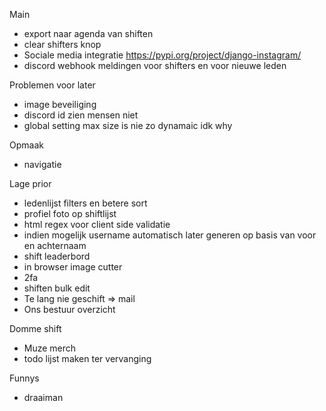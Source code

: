 Main

- export naar agenda van shiften
- clear shifters knop
- Sociale media integratie https://pypi.org/project/django-instagram/
- discord webhook meldingen voor shifters en voor nieuwe leden

Problemen voor later

- image beveiliging
- discord id zien mensen niet
- global setting max size is nie zo dynamaic idk why

Opmaak

- navigatie

Lage prior

- ledenlijst filters en betere sort
- profiel foto op shiftlijst
- html regex voor client side validatie
- indien mogelijk username automatisch later generen op basis van voor en achternaam
- shift leaderbord
- in browser image cutter
- 2fa
- shiften bulk edit
- Te lang nie geschift => mail
- Ons bestuur overzicht

Domme shift

- Muze merch
- todo lijst maken ter vervanging

Funnys

- draaiman
